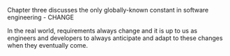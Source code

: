 Chapter three discusses the only globally-known constant in software engineering - CHANGE

In the real world, requirements always change and it is up to us as engineers and developers to 
always anticipate and adapt to these changes when they eventually come.

